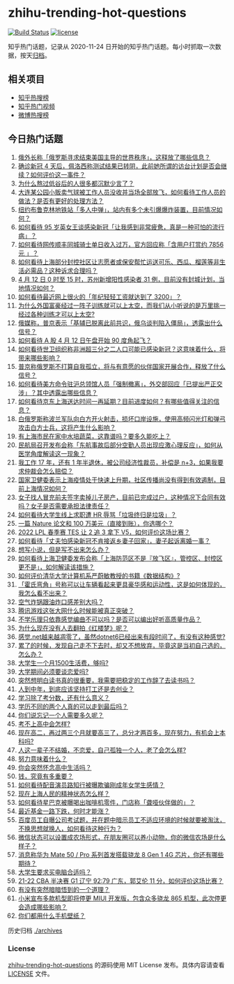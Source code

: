 # zhihu-trending-hot-questions

[![Build Status](https://github.com/justjavac/zhihu-trending-hot-questions/workflows/ci/badge.svg?branch=master)](https://github.com/justjavac/zhihu-trending-hot-questions/actions)
[![license](https://img.shields.io/github/license/justjavac/zhihu-trending-hot-questions)](https://github.com/justjavac/zhihu-trending-hot-questions/blob/master/LICENSE)

知乎热门话题，记录从 2020-11-24 日开始的知乎热门话题。每小时抓取一次数据，按天[归档](./archives)。

## 相关项目

- [知乎热搜榜](https://github.com/justjavac/zhihu-trending-top-search)
- [知乎热门视频](https://github.com/justjavac/zhihu-trending-hot-video)
- [微博热搜榜](https://github.com/justjavac/weibo-trending-hot-search)

## 今日热门话题

<!-- BEGIN -->
<!-- 最后更新时间 Wed Apr 13 2022 05:20:24 GMT+0800 (China Standard Time) -->

1. [俄外长称「俄罗斯寻求结束美国主导的世界秩序」，这释放了哪些信息？](https://www.zhihu.com/question/527455034)
1. [确诊新冠 4 天后，佩洛西称测试结果已转阴，此前她所谓的访台计划是否会继续？如何评价这一事件？](https://www.zhihu.com/question/527449969)
1. [为什么熬过低谷后的人很多都沉默少言了？](https://www.zhihu.com/question/521456695)
1. [大连某公园小贩卖气球被工作人员没收并当场全部放飞，如何看待工作人员的做法？是否有更好的处理方法？](https://www.zhihu.com/question/527301206)
1. [纽约布鲁克林地铁站「多人中弹」，站内有多个未引爆爆炸装置，目前情况如何？](https://www.zhihu.com/question/527561993)
1. [如何看待 95 岁英女王谈感染新冠「让我感到非常疲惫，真是一种可怕的流行病」？](https://www.zhihu.com/question/527314657)
1. [如何看待网传顺丰同城骑士单日收入过万，官方回应称「含用户打赏约 7856 元 」？](https://www.zhihu.com/question/527331781)
1. [如何看待上海部分封控社区让志愿者或保安帮忙运送可乐、西瓜、榴莲等非生活必需品？这种诉求合理吗？](https://www.zhihu.com/question/527447188)
1. [4 月 12 日 0 时至 15 时，苏州新增阳性感染者 31 例，目前没有封城计划，当地情况如何？](https://www.zhihu.com/question/527512560)
1. [如何看待最近网上很火的「年纪轻轻工资就达到了 3200」？](https://www.zhihu.com/question/520535266)
1. [为什么外国富豪经过一阵子训练就可以上太空，而我们从小听说的是万里挑一经过各种训练才可以上太空?](https://www.zhihu.com/question/527114023)
1. [俄媒称，普京表示「基辅已脱离此前共识，俄乌谈判陷入僵局」，透露出什么信号？](https://www.zhihu.com/question/527558909)
1. [如何看待 A 股 4 月 12 日午盘开始 90 度角起飞？](https://www.zhihu.com/question/527479955)
1. [如何看待世卫组织称非洲超三分之二人口可能已感染新冠？这意味着什么，将带来哪些影响？](https://www.zhihu.com/question/526667520)
1. [普京称俄罗斯不打算自我孤立，将与有意愿的伙伴国家开展合作，释放了什么信号？](https://www.zhihu.com/question/527519623)
1. [如何看待美方命令驻沪总领馆人员「强制撤离」，外交部回应「已提出严正交涉」？其中透露出哪些信息？](https://www.zhihu.com/question/527498647)
1. [如何看待京东上海送达时间一再延期？目前进度如何？有哪些值得关注的信息？](https://www.zhihu.com/question/527466928)
1. [白俄罗斯称波兰军队向白方开火射击，损坏口岸设施，使用高频闪光灯和弹弓攻击白方士兵，这将产生什么影响？](https://www.zhihu.com/question/527439757)
1. [有上海市民在家中水培蔬菜，这靠谱吗？要多久能吃上？](https://www.zhihu.com/question/526887934)
1. [民航局召开发布会称「东航事故后部分空勤人员出现应激心理反应」，如何从医学角度解读这一现象？](https://www.zhihu.com/question/527296203)
1. [我工作 17 年，还有 1 年半退休，被公司经济性裁员，补偿是 n+3，如果我要求仲裁会怎么赔偿？](https://www.zhihu.com/question/511779495)
1. [国家卫健委表示上海疫情处于快速上升期，社区传播尚没有得到有效遏制，目前上海情况如何？](https://www.zhihu.com/question/527496021)
1. [女子找人冒充前夫签字卖掉儿子房产，目前已完成过户，这种情况下合同有效吗？女子是否需要承担法律责任？](https://www.zhihu.com/question/527445536)
1. [如何看待大学生线上求职遭 HR 辱骂「垃圾终归是垃圾」？](https://www.zhihu.com/question/527425063)
1. [一篇 Nature 论文和 100 万美元（直接到账），你选哪个？](https://www.zhihu.com/question/452216513)
1. [2022 LPL 春季赛 TES 让 2 追 3 拿下 V5，如何评价这场比赛？](https://www.zhihu.com/question/527520342)
1. [如何看待「丈夫怕感染新冠不肯接返乡妻子回家」，妻子起诉离婚一事？](https://www.zhihu.com/question/527430486)
1. [想写小说，但是写不出来怎么办？](https://www.zhihu.com/question/510399128)
1. [如何看待上海卫健委发布会称「上海防范区不是『放飞区』，管控区、封控区更不是」，如何解读该措施？](https://www.zhihu.com/question/527484247)
1. [如何评价清华大学计算机系严蔚敏教授的书籍《数据结构》?](https://www.zhihu.com/question/266314173)
1. [「霍氏弯角」号称可以让车辆看起来更具豪华感和运动性，这是如何体现的，我怎么看不出来？](https://www.zhihu.com/question/524840062)
1. [空气炸锅跟油炸口感差别大吗？](https://www.zhihu.com/question/518502226)
1. [腾讯游戏这张大网什么时候能被真正突破？](https://www.zhihu.com/question/527251174)
1. [不学乐理只依靠感觉编曲不可以吗？是否可以编出好听高质量作品？](https://www.zhihu.com/question/526645335)
1. [为什么现在没有人去翻拍《红楼梦》呢？](https://www.zhihu.com/question/527140172)
1. [感觉.net越来越凋零了，虽然dotnet6已经出来有段时间了，有没有这种感觉?](https://www.zhihu.com/question/526980501)
1. [累了的时候，发现自己走不下去时，却又不想放弃，毕竟这是当初自己选的，怎么办？](https://www.zhihu.com/question/527463204)
1. [大学生一个月1500生活费，够吗?](https://www.zhihu.com/question/527345436)
1. [大学期间必须要谈恋爱吗?](https://www.zhihu.com/question/527434459)
1. [突然想明白读书真的很重要，我需要把稳定的工作辞了去读书吗？](https://www.zhihu.com/question/527490878)
1. [人到中年，到底应该坚持打工还是去创业？](https://www.zhihu.com/question/527394406)
1. [学习除了考分数，还有什么意义？](https://www.zhihu.com/question/527445524)
1. [学历不同的两个人真的可以走到最后吗？](https://www.zhihu.com/question/527427364)
1. [你们说忘记一个人需要多久呢？](https://www.zhihu.com/question/527278955)
1. [考不上高中会怎样?](https://www.zhihu.com/question/526559060)
1. [现在高二，再过两三个月就要高三了，总分才两百多，现在努力，有机会上本科吗?](https://www.zhihu.com/question/527446554)
1. [人这一辈子不结婚，不恋爱，自己孤独一个人，老了会怎么样?](https://www.zhihu.com/question/527429936)
1. [努力意味着什么？](https://www.zhihu.com/question/527421927)
1. [你会突然怀念高中生活吗？](https://www.zhihu.com/question/526732408)
1. [钱，究竟有多重要？](https://www.zhihu.com/question/527035042)
1. [如何看待配音演员路知行被曝欺骗刚成年女学生感情？](https://www.zhihu.com/question/526928250)
1. [现在上海人民的精神状态怎么样？](https://www.zhihu.com/question/526879542)
1. [如何看待星巴克被曝喝出咖啡机零件，门店称「聋哑伙伴做的」？](https://www.zhihu.com/question/527461477)
1. [最近基金一路下跌，何时才能涨？](https://www.zhihu.com/question/526650226)
1. [百度员工自曝公司考试题，并在题中暗示员工不适应环境的时候就要被淘汰，不换思想就换人，如何看待这种行为？](https://www.zhihu.com/question/526488554)
1. [微信状态可以设置成农场形式，在朋友圈可以养小动物，你的微信农场是什么样子？](https://www.zhihu.com/question/527415557)
1. [消息称华为 Mate 50 / Pro 系列首发搭载骁龙 8 Gen 1 4G 芯片，你还有哪些期待？](https://www.zhihu.com/question/526559030)
1. [大学生要求买电脑合适吗？](https://www.zhihu.com/question/527428315)
1. [21-22 CBA 半决赛 G1 辽宁 92:79 广东，郭艾伦 11 分，如何评价这场比赛？](https://www.zhihu.com/question/527537762)
1. [有没有突然暗暗悟到的一个道理？](https://www.zhihu.com/question/513182850)
1. [小米宣布多款机型即将停更 MIUI 开发版，包含众多骁龙 865 机型，此次停更会造成哪些影响？](https://www.zhihu.com/question/526867949)
1. [你们都用什么手机壁纸？](https://www.zhihu.com/question/422047332)

<!-- END -->

历史归档 [./archives](./archives)

### License

[zhihu-trending-hot-questions](https://github.com/justjavac/zhihu-trending-hot-questions)
的源码使用 MIT License 发布。具体内容请查看 [LICENSE](./LICENSE) 文件。
